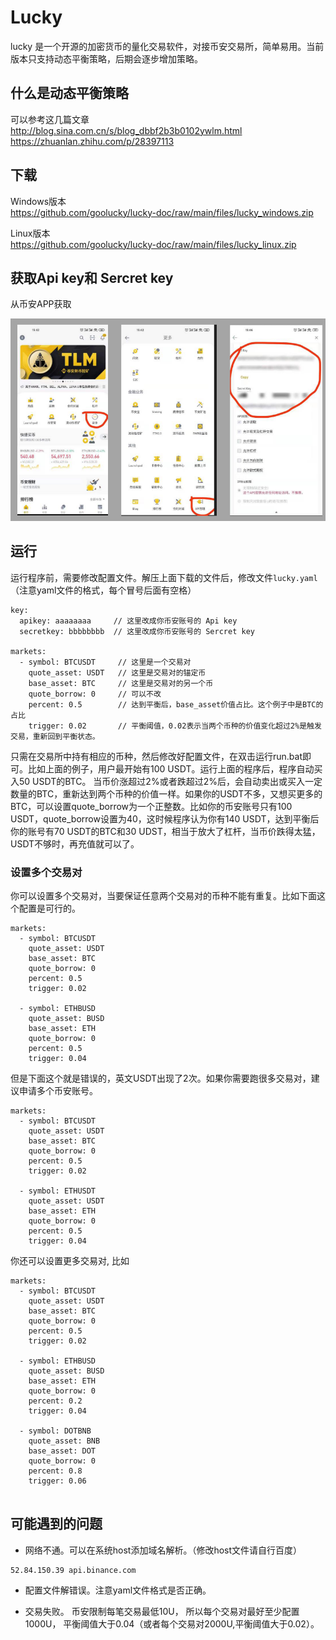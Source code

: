 # Lucky 
lucky 是一个开源的加密货币的量化交易软件，对接币安交易所，简单易用。当前版本只支持动态平衡策略，后期会逐步增加策略。

## 什么是动态平衡策略
可以参考这几篇文章  
http://blog.sina.com.cn/s/blog_dbbf2b3b0102ywlm.html  
https://zhuanlan.zhihu.com/p/28397113  

## 下载
Windows版本  
https://github.com/goolucky/lucky-doc/raw/main/files/lucky_windows.zip

Linux版本  
https://github.com/goolucky/lucky-doc/raw/main/files/lucky_linux.zip

## 获取Api key和 Sercret key

从币安APP获取

![](https://raw.githubusercontent.com/goolucky/lucky-doc/main/files/01.png)


## 运行
运行程序前，需要修改配置文件。解压上面下载的文件后，修改文件`lucky.yaml`（注意yaml文件的格式，每个冒号后面有空格）
```
key:
  apikey: aaaaaaaa     // 这里改成你币安账号的 Api key
  secretkey: bbbbbbbb  // 这里改成你币安账号的 Sercret key

markets:
  - symbol: BTCUSDT     // 这里是一个交易对
    quote_asset: USDT   // 这里是交易对的锚定币
    base_asset: BTC     // 这里是交易对的另一个币
    quote_borrow: 0     // 可以不改
    percent: 0.5        // 达到平衡后，base_asset价值占比。这个例子中是BTC的占比
    trigger: 0.02       // 平衡阈值，0.02表示当两个币种的价值变化超过2%是触发交易，重新回到平衡状态。
```
只需在交易所中持有相应的币种，然后修改好配置文件，在双击运行run.bat即可。比如上面的例子，用户最开始有100 USDT。运行上面的程序后，程序自动买入50 USDT的BTC。 当币价涨超过2%或者跌超过2%后，会自动卖出或买入一定数量的BTC，重新达到两个币种的价值一样。如果你的USDT不多，又想买更多的BTC，可以设置quote_borrow为一个正整数。比如你的币安账号只有100 USDT，quote_borrow设置为40，这时候程序认为你有140 USDT，达到平衡后你的账号有70 USDT的BTC和30 UDST，相当于放大了杠杆，当币价跌得太猛，USDT不够时，再充值就可以了。


### 设置多个交易对
你可以设置多个交易对，当要保证任意两个交易对的币种不能有重复。比如下面这个配置是可行的。

```
markets:
  - symbol: BTCUSDT     
    quote_asset: USDT   
    base_asset: BTC     
    quote_borrow: 0    
    percent: 0.5       
    trigger: 0.02    
    
  - symbol: ETHBUSD
    quote_asset: BUSD
    base_asset: ETH
    quote_borrow: 0
    percent: 0.5
    trigger: 0.04
```

但是下面这个就是错误的，英文USDT出现了2次。如果你需要跑很多交易对，建议申请多个币安账号。
```
markets:
  - symbol: BTCUSDT     
    quote_asset: USDT   
    base_asset: BTC     
    quote_borrow: 0    
    percent: 0.5       
    trigger: 0.02    
    
  - symbol: ETHUSDT
    quote_asset: USDT
    base_asset: ETH
    quote_borrow: 0
    percent: 0.5
    trigger: 0.04
```

你还可以设置更多交易对, 比如
```
markets:
  - symbol: BTCUSDT     
    quote_asset: USDT   
    base_asset: BTC     
    quote_borrow: 0    
    percent: 0.5       
    trigger: 0.02    
    
  - symbol: ETHBUSD
    quote_asset: BUSD
    base_asset: ETH
    quote_borrow: 0
    percent: 0.2
    trigger: 0.04
    
  - symbol: DOTBNB
    quote_asset: BNB
    base_asset: DOT
    quote_borrow: 0
    percent: 0.8
    trigger: 0.06
    
```

## 可能遇到的问题
- 网络不通。可以在系统host添加域名解析。（修改host文件请自行百度）
```
52.84.150.39 api.binance.com
```
- 配置文件解错误。注意yaml文件格式是否正确。

- 交易失败。 币安限制每笔交易最低10U， 所以每个交易对最好至少配置1000U， 平衡阈值大于0.04（或者每个交易对2000U,平衡阈值大于0.02）。
